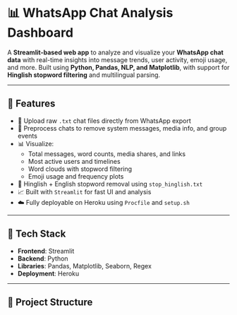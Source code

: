 # 📊 WhatsApp Chat Analysis Dashboard

A **Streamlit-based web app** to analyze and visualize your **WhatsApp chat data** with real-time insights into message trends, user activity, emoji usage, and more. Built using **Python, Pandas, NLP, and Matplotlib**, with support for **Hinglish stopword filtering** and multilingual parsing.

---

## 🚀 Features

- 📁 Upload raw `.txt` chat files directly from WhatsApp export
- 🧹 Preprocess chats to remove system messages, media info, and group events
- 📊 Visualize:
  - Total messages, word counts, media shares, and links
  - Most active users and timelines
  - Word clouds with stopword filtering
  - Emoji usage and frequency plots
- 🧠 Hinglish + English stopword removal using `stop_hinglish.txt`
- 📈 Built with `Streamlit` for fast UI and analysis
- ☁️ Fully deployable on Heroku using `Procfile` and `setup.sh`

---

## 🧰 Tech Stack

- **Frontend**: Streamlit
- **Backend**: Python
- **Libraries**: Pandas, Matplotlib, Seaborn, Regex
- **Deployment**: Heroku

---

## 📂 Project Structure

